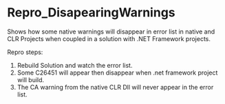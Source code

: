 # Repro_DisapearingWarnings

Shows how some native warnings will disappear in error list in native and CLR Projects when coupled in a solution with .NET Framework projects.

Repro steps:
1. Rebuild Solution and watch the error list.
2. Some C26451 will appear then disappear when .net framework project will build.
3. The CA warning from the native CLR Dll will never appear in the error list.
